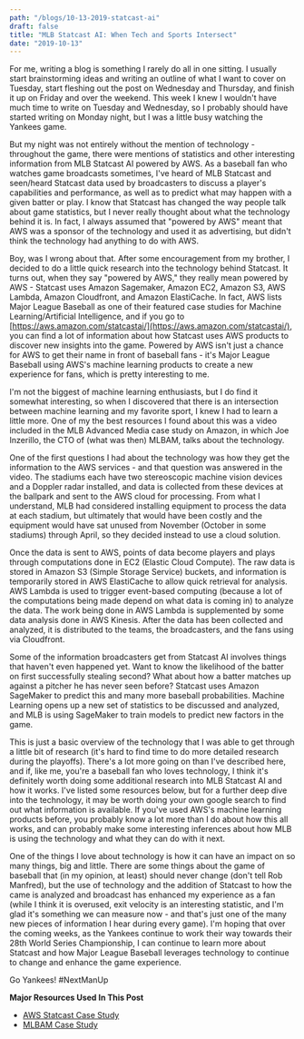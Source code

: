 ```yaml
---
path: "/blogs/10-13-2019-statcast-ai"
draft: false 
title: "MLB Statcast AI: When Tech and Sports Intersect"
date: "2019-10-13"
---
```


For me, writing a blog is something I rarely do all in one sitting. I usually start brainstorming ideas and writing an outline of what I want to cover on Tuesday, start fleshing out the post on Wednesday and Thursday, and finish it up on Friday and over the weekend. This week I knew I wouldn't have much time to write on Tuesday and Wednesday, so I probably should have started writing on Monday night, but I was a little busy watching the Yankees game.

But my night was not entirely without the mention of technology - throughout the game, there were mentions of statistics and other interesting information from MLB Statcast AI powered by AWS. As a baseball fan who watches game broadcasts sometimes, I've heard of MLB Statcast and seen/heard Statcast data used by broadcasters to discuss a player's capabilities and performance, as well as to predict what may happen with a given batter or play. I know that Statcast has changed the way people talk about game statistics, but I never really thought about what the technology behind it is. In fact, I always assumed that "powered by AWS" meant that AWS was a sponsor of the technology and used it as advertising, but didn't think the technology had anything to do with AWS.

Boy, was I wrong about that. After some encouragement from my brother, I decided to do a little quick research into the technology behind Statcast. It turns out, when they say "powered by AWS," they really mean powered by AWS - Statcast uses Amazon Sagemaker, Amazon EC2, Amazon S3, AWS Lambda, Amazon Cloudfront, and Amazon ElastiCache. In fact, AWS lists Major League Baseball as one of their featured case studies for Machine Learning/Artificial Intelligence, and if you go to [https://aws.amazon.com/statcastai/](https://aws.amazon.com/statcastai/), you can find a lot of information about how Statcast uses AWS products to discover new insights into the game. Powered by AWS isn't just a chance for AWS to get their name in front of baseball fans - it's Major League Baseball using AWS's machine learning products to create a new experience for fans, which is pretty interesting to me.

I'm not the biggest of machine learning enthusiasts, but I do find it somewhat interesting, so when I discovered that there is an intersection between machine learning and my favorite sport, I knew I had to learn a little more. One of my the best resources I found about this was a video included in the MLB Advanced Media case study on Amazon, in which Joe Inzerillo, the CTO of (what was then) MLBAM, talks about the technology.

One of the first questions I had about the technology was how they get the information to the AWS services - and that question was answered in the video. The stadiums each have two stereoscopic machine vision devices and a Doppler radar installed, and data is collected from these devices at the ballpark and sent to the AWS cloud for processing. From what I understand, MLB had considered installing equipment to process the data at each stadium, but ultimately that would have been costly and the equipment would have sat unused from November (October in some stadiums) through April, so they decided instead to use a cloud solution.

Once the data is sent to AWS, points of data become players and plays through computations done in EC2 (Elastic Cloud Compute). The raw data is stored in Amazon S3 (Simple Storage Service) buckets, and information is temporarily stored in AWS ElastiCache to allow quick retrieval for analysis. AWS Lambda is used to trigger event-based computing (because a lot of the computations being made depend on what data is coming in) to analyze the data. The work being done in AWS Lambda is supplemented by some data analysis done in AWS Kinesis. After the data has been collected and analyzed, it is distributed to the teams, the broadcasters, and the fans using via Cloudfront. 

Some of the information broadcasters get from Statcast AI involves things that haven't even happened yet. Want to know the likelihood of the batter on first successfully stealing second? What about how a batter matches up against a pitcher he has never seen before? Statcast uses Amazon SageMaker to predict this and many more baseball probabilities. Machine Learning opens up a new set of statistics to be discussed and analyzed, and MLB is using SageMaker to train models to predict new factors in the game.

This is just a basic overview of the technology that I was able to get through a little bit of research (it's hard to find time to do more detailed research during the playoffs). There's a lot more going on than I've described here, and if, like me, you're a baseball fan who loves technology, I think it's definitely worth doing some additional research into MLB Statcast AI and how it works. I've listed some resources below, but for a further deep dive into the technology, it may be worth doing your own google search to find out what information is available. If you've used AWS's machine learning products before, you probably know a lot more than I do about how this all works, and can probably make some interesting inferences about how MLB is using the technology and what they can do with it next.

One of the things I love about technology is how it can have an impact on so many things, big and little. There are some things about the game of baseball that (in my opinion, at least) should never change (don't tell Rob Manfred), but the use of technology and the addition of Statcast to how the came is analyzed and broadcast has enhanced my experience as a fan (while I think it is overused, exit velocity is an interesting statistic, and I'm glad it's something we can measure now - and that's just one of the many new pieces of information I hear during every game). I'm hoping that over the coming weeks, as the Yankees continue to work their way towards their 28th World Series Championship, I can continue to learn more about Statcast and how Major League Baseball leverages technology to continue to change and enhance the game experience.

Go Yankees! #NextManUp

**Major Resources Used In This Post**
- [AWS Statcast Case Study](https://aws.amazon.com/statcastai/)
- [MLBAM Case Study](https://aws.amazon.com/solutions/case-studies/major-league-baseball-mlbam/)